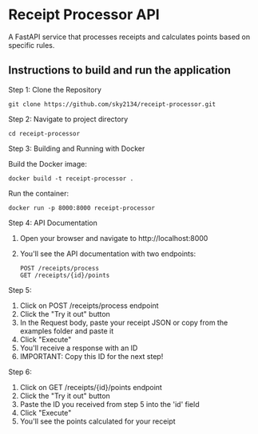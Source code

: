 # Receipt Processor API  

A FastAPI service that processes receipts and calculates points based on specific rules.



## Instructions to build and run the application

Step 1:
  Clone the Repository
  
    git clone https://github.com/sky2134/receipt-processor.git

  Step 2:
  Navigate to project directory
  
    cd receipt-processor

Step 3:
 Building and Running with Docker

Build the Docker image:

    docker build -t receipt-processor .

Run the container:

    docker run -p 8000:8000 receipt-processor

Step 4:
API Documentation

1. Open your browser and navigate to http://localhost:8000
2. You'll see the API documentation with two endpoints:

       POST /receipts/process
       GET /receipts/{id}/points

Step 5:

1. Click on POST /receipts/process endpoint
2. Click the "Try it out" button
3. In the Request body, paste your receipt JSON or copy from the examples folder and paste it
4. Click "Execute"
5. You'll receive a response with an ID
6. IMPORTANT: Copy this ID for the next step!


Step 6:

1. Click on GET /receipts/{id}/points endpoint
2. Click the "Try it out" button
3. Paste the ID you received from step 5 into the 'id' field
4. Click "Execute"
5. You'll see the points calculated for your receipt
